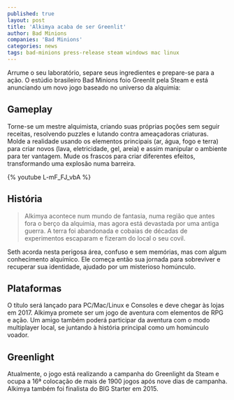```yaml
---
published: true
layout: post
title: 'Alkimya acaba de ser Greenlit'
author: Bad Minions
companies: 'Bad Minions'
categories: news
tags: bad-minions press-release steam windows mac linux
---
```

Arrume o seu laboratório, separe seus ingredientes e prepare-se para a ação. O estúdio brasileiro Bad Minions foio Greenlit pela Steam e está anunciando um novo jogo baseado no universo da alquimia:

## Gameplay
Torne-se um mestre alquimista, criando suas próprias poções sem seguir receitas, resolvendo puzzles e lutando contra ameaçadoras criaturas. Molde a realidade usando os elementos principais (ar, água, fogo e terra) para criar novos (lava, eletricidade, gel, areia) e assim manipular o ambiente para ter vantagem. Mude os frascos para criar diferentes efeitos, transformando uma explosão numa barreira.

{% youtube L-mF_FJ_vbA %}

## História
> Alkimya acontece num mundo de fantasia, numa região que antes fora o berço da alquimia, mas agora está devastada por uma antiga guerra. A terra foi abandonada e cobaias de décadas de experimentos escaparam e fizeram do local o seu covil.

Seth acorda nesta perigosa área, confuso e sem memórias, mas com algum conhecimento alquímico. Ele começa então sua jornada para sobreviver e recuperar sua identidade, ajudado por um misterioso homúnculo.

## Plataformas
O título será lançado para PC/Mac/Linux e Consoles e deve chegar às lojas em 2017. Alkimya promete ser um jogo de aventura com elementos de RPG e ação. Um amigo também poderá participar da aventura com o modo multiplayer local, se juntando à história principal como um homúnculo voador.

## Greenlight
Atualmente, o jogo está realizando a campanha do Greenlight da Steam e ocupa a 16ª colocação de mais de 1900 jogos após nove dias de campanha. Alkimya também foi finalista do BIG Starter em 2015.